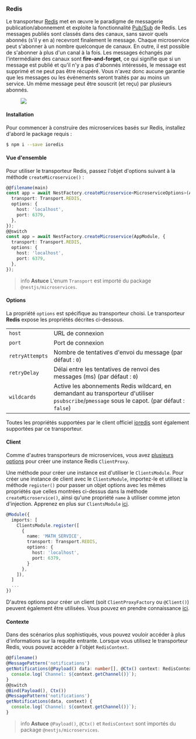 ### Redis

Le transporteur [Redis](https://redis.io/) met en œuvre le paradigme de messagerie publication/abonnement et exploite la fonctionnalité [Pub/Sub](https://redis.io/topics/pubsub) de Redis. Les messages publiés sont classés dans des canaux, sans savoir quels abonnés (s'il y en a) recevront finalement le message. Chaque microservice peut s'abonner à un nombre quelconque de canaux. En outre, il est possible de s'abonner à plus d'un canal à la fois. Les messages échangés par l'intermédiaire des canaux sont **fire-and-forget**, ce qui signifie que si un message est publié et qu'il n'y a pas d'abonnés intéressés, le message est supprimé et ne peut pas être récupéré. Vous n'avez donc aucune garantie que les messages ou les événements seront traités par au moins un service. Un même message peut être souscrit (et reçu) par plusieurs abonnés.

<figure><img class="illustrative-image" src="/assets/Redis_1.png" /></figure>

#### Installation

Pour commencer à construire des microservices basés sur Redis, installez d'abord le package requis :

```bash
$ npm i --save ioredis
```

#### Vue d'ensemble

Pour utiliser le transporteur Redis, passez l'objet d'options suivant à la méthode `createMicroservice()` :

```typescript
@@filename(main)
const app = await NestFactory.createMicroservice<MicroserviceOptions>(AppModule, {
  transport: Transport.REDIS,
  options: {
    host: 'localhost',
    port: 6379,
  },
});
@@switch
const app = await NestFactory.createMicroservice(AppModule, {
  transport: Transport.REDIS,
  options: {
    host: 'localhost',
    port: 6379,
  },
});
```

> info **Astuce** L'enum `Transport` est importé du package `@nestjs/microservices`.

#### Options

La propriété `options` est spécifique au transporteur choisi. Le transporteur **Redis** expose les propriétés décrites ci-dessous.

<table>
  <tr>
    <td><code>host</code></td>
    <td>URL de connexion</td>
  </tr>
  <tr>
    <td><code>port</code></td>
    <td>Port de connexion</td>
  </tr>
  <tr>
    <td><code>retryAttempts</code></td>
    <td>Nombre de tentatives d'envoi du message (par défaut : <code>0</code>)</td>
  </tr>
  <tr>
    <td><code>retryDelay</code></td>
    <td>Délai entre les tentatives de renvoi des messages (ms) (par défaut :  <code>0</code>)</td>
  </tr>
   <tr>
    <td><code>wildcards</code></td>
    <td>Active les abonnements Redis wildcard, en demandant au transporteur d'utiliser <code>psubscribe</code>/<code>pmessage</code> sous le capot. (par défaut :  <code>false</code>)</td>
  </tr>
</table>

Toutes les propriétés supportées par le client officiel [ioredis](https://redis.github.io/ioredis/index.html#RedisOptions) sont également supportées par ce transporteur.

#### Client

Comme d'autres transporteurs de microservices, vous avez [plusieurs options](/microservices/basics#client) pour créer une instance Redis `ClientProxy`.

Une méthode pour créer une instance est d'utiliser le `ClientsModule`. Pour créer une instance de client avec le `ClientsModule`, importez-le et utilisez la méthode `register()` pour passer un objet options avec les mêmes propriétés que celles montrées ci-dessus dans la méthode `createMicroservice()`, ainsi qu'une propriété `name` à utiliser comme jeton d'injection. Apprenez en plus sur `ClientsModule` [ici](/microservices/basics#client).

```typescript
@Module({
  imports: [
    ClientsModule.register([
      {
        name: 'MATH_SERVICE',
        transport: Transport.REDIS,
        options: {
          host: 'localhost',
          port: 6379,
        }
      },
    ]),
  ]
  ...
})
```

D'autres options pour créer un client (soit `ClientProxyFactory` ou `@Client()`) peuvent également être utilisées. Vous pouvez en prendre connaissance [ici](/microservices/basics#client).

#### Contexte

Dans des scénarios plus sophistiqués, vous pouvez vouloir accéder à plus d'informations sur la requête entrante. Lorsque vous utilisez le transporteur Redis, vous pouvez accéder à l'objet `RedisContext`.

```typescript
@@filename()
@MessagePattern('notifications')
getNotifications(@Payload() data: number[], @Ctx() context: RedisContext) {
  console.log(`Channel: ${context.getChannel()}`);
}
@@switch
@Bind(Payload(), Ctx())
@MessagePattern('notifications')
getNotifications(data, context) {
  console.log(`Channel: ${context.getChannel()}`);
}
```

> info **Astuce** `@Payload()`, `@Ctx()` et `RedisContext` sont importés du package `@nestjs/microservices`.
